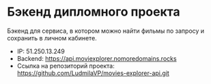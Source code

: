 # Бэкенд дипломного проекта 
Бэкенд для сервиса, в котором можно найти фильмы по запросу и сохранить в личном кабинете.

- IP: 51.250.13.249
- Backend: https://api.moviexplorer.nomoredomains.rocks
- Ссылка на репозиторий проекта: https://github.com/LudmilaVP/movies-explorer-api.git
